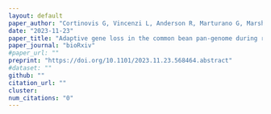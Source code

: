 ```yaml
---
layout: default
paper_author: "Cortinovis G, Vincenzi L, Anderson R, Marturano G, Marsh JI, Bayer PE, Rocchetti L, Frascarelli G, Lanzavecchia G, Pieri A, Benazzo A, Bellucci E, Di Vittori V, Nanni L, Ferreira Fernández JJ, Rosatto M, Aguilar OM, Morrell PL, Rodriguez M, Gioia T, Neumann K, Alvarez Diaz JC, Gratias-Weill A, Klopp C, Geffroy V, Bitocchi E, Delledonne M, Edwards D, Papa R"
date: "2023-11-23"
paper_title: "Adaptive gene loss in the common bean pan-genome during range expansion and domestication"
paper_journal: "bioRxiv"
#paper_url: ""
preprint: "https://doi.org/10.1101/2023.11.23.568464.abstract"
#dataset: ""
github: ""
citation_url: ""
cluster:
num_citations: "0"
---
```



